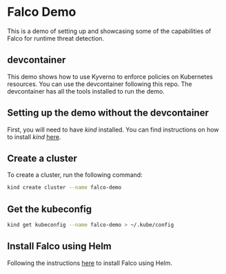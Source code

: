# Falco Demo

This is a demo of setting up and showcasing some of the capabilities of Falco for runtime threat detection.

## devcontainer

This demo shows how to use Kyverno to enforce policies on Kubernetes resources. You can use the devcontainer following this repo. The devcontainer has all the tools installed to run the demo. 

## Setting up the demo without the devcontainer

First, you will need to have _kind_ installed. You can find instructions on how to install _kind_ [here](https://kind.sigs.k8s.io/docs/user/quick-start/).

## Create a cluster

To create a cluster, run the following command:

```bash
kind create cluster --name falco-demo
```

## Get the kubeconfig

```bash
kind get kubeconfig --name falco-demo > ~/.kube/config
```

## Install Falco using Helm

Following the instructions [here](https://falco.org/docs/getting-started/try-falco/try-falco-on-kubernetes/) to install Falco using Helm.
